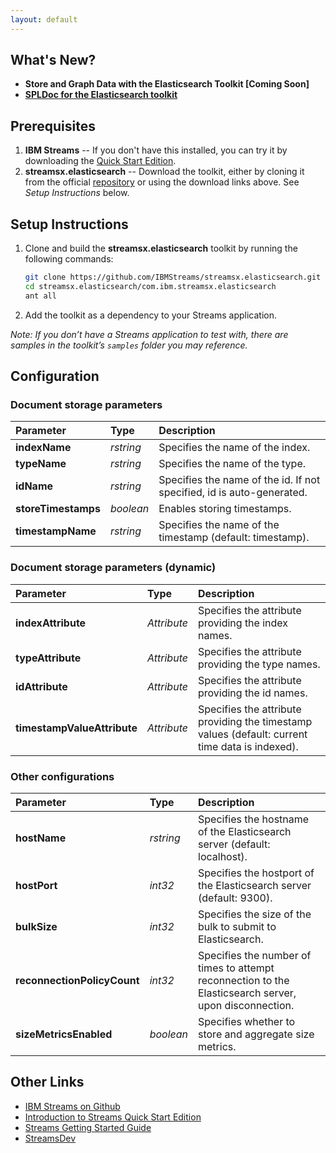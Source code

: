 ```yaml
---
layout: default
---
```


## [](#header-1)What's New?

*   **Store and Graph Data with the Elasticsearch Toolkit [Coming Soon]**
*   **[SPLDoc for the Elasticsearch toolkit](https://ibmstreams.github.io/streamsx.elasticsearch/doc/spldoc/html/index.html)**

## [](#header-2)Prerequisites

1.  **IBM Streams** -- If you don't have this installed, you can try it by downloading the [Quick Start Edition](http://ibm.co/streamsqs).
2.  **streamsx.elasticsearch** -- Download the toolkit, either by cloning it from the official [repository](https://github.com/IBMStreams/streamsx.elasticsearch) or using the download links above. See _Setup Instructions_ below.

## [](#header-3)Setup Instructions

1.	Clone and build the **streamsx.elasticsearch** toolkit by running the following commands:
	```bash
	git clone https://github.com/IBMStreams/streamsx.elasticsearch.git
	cd streamsx.elasticsearch/com.ibm.streamsx.elasticsearch
	ant all
	```
2.  Add the toolkit as a dependency to your Streams application.

_Note: If you don’t have a Streams application to test with, there are samples in the toolkit’s `samples` folder you may reference._

## [](#header-4)Configuration

### Document storage parameters

| Parameter               		| Type          | Description      |
|:----------------------------- |:------------- |:---------------- |
| **indexName**			        | _rstring_     | Specifies the name of the index. |
| **typeName**   				| _rstring_     | Specifies the name of the type. |
| **idName**  					| _rstring_     | Specifies the name of the id.  If not specified, id is auto-generated. |
| **storeTimestamps**			| _boolean_		| Enables storing timestamps. |
| **timestampName** 			| _rstring_     | Specifies the name of the timestamp (default: timestamp). |

### Document storage parameters (dynamic)

| Parameter               		| Type          | Description      |
|:----------------------------- |:------------- |:---------------- |
| **indexAttribute**			| _Attribute_   | Specifies the attribute providing the index names. |
| **typeAttribute**    			| _Attribute_   | Specifies the attribute providing the type names. |
| **idAttribute**  				| _Attribute_   | Specifies the attribute providing the id names. |
| **timestampValueAttribute** 	| _Attribute_   | Specifies the attribute providing the timestamp values (default: current time data is indexed). |

### Other configurations

| Parameter               		| Type          | Description      |
|:----------------------------- |:------------- |:---------------- |
| **hostName** 					| _rstring_     | Specifies the hostname of the Elasticsearch server (default: localhost). |
| **hostPort**  				| _int32_     	| Specifies the hostport of the Elasticsearch server (default: 9300). |
| **bulkSize**  				| _int32_     	| Specifies the size of the bulk to submit to Elasticsearch. |
| **reconnectionPolicyCount** 	| _int32_     	| Specifies the number of times to attempt reconnection to the Elasticsearch server, upon disconnection. |
| **sizeMetricsEnabled**		| _boolean_		| Specifies whether to store and aggregate size metrics. |

## [](#header-6)Other Links

*   [IBM Streams on Github](http://ibmstreams.github.io)
*   [Introduction to Streams Quick Start Edition](http://ibmstreams.github.io/streamsx.documentation/docs/4.2/qse-intro/)
*   [Streams Getting Started Guide](http://ibmstreams.github.io/streamsx.documentation/docs/4.2/qse-getting-started/)
*   [StreamsDev](https://developer.ibm.com/streamsdev/)
